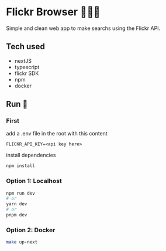 # Flickr Browser 🏃🏾‍♂️

Simple and clean web app to make searchs using the Flickr API.

## Tech used
- nextJS
- typescript
- flickr SDK
- npm
- docker

## Run 🚀
### First
add a .env file in the root with this content
```dotenv
FLICKR_API_KEY=<api key here>
```
install dependencies
```bash
npm install
```
### Option  1: Localhost
```bash
npm run dev
# or
yarn dev
# or
pnpm dev
```
### Option 2: Docker
```bash
make up-next
```